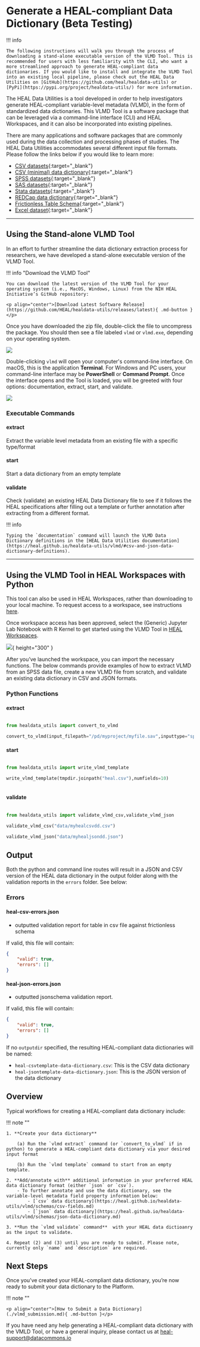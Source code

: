 # Generate a HEAL-compliant Data Dictionary (Beta Testing)

!!! info

    The following instructions will walk you through the process of downloading a stand-alone executable version of the VLMD Tool. This is recommended for users with less familiarity with the CLI, who want a more streamlined approach to generate HEAL-compliant data dictionaries. If you would like to install and integrate the VLMD Tool into an existing local pipeline, please check out the HEAL Data Utilities on [GitHub](https://github.com/heal/healdata-utils) or [PyPi](https://pypi.org/project/healdata-utils/) for more information.

The HEAL Data Utilities is a tool developed in order to help investigators generate HEAL-compliant variable-level metadata (VLMD), in the form of standardized data dictionaries. This VLMD Tool is a software package that can be leveraged via a command-line interface (CLI) and HEAL Workspaces, and it can also be incorporated into existing pipelines. 

There are many applications and software packages that are commonly used during the data collection and processing phases of studies. The HEAL Data Utilities accommodates several different input file formats. Please follow the links below if you would like to learn more:

- [CSV datasets](https://heal.github.io/healdata-utils/vlmd/extract/csvdata){:target="_blank"}
- [CSV (minimal) data dictionary](https://heal.github.io/healdata-utils/vlmd/extract/csvdd){:target="_blank"}
- [SPSS datasets](https://heal.github.io/healdata-utils/vlmd/extract/spss){:target="_blank"}
- [SAS datasets](https://heal.github.io/healdata-utils/vlmd/extract/sas){:target="_blank"}
- [Stata datasets](https://heal.github.io/healdata-utils/vlmd/extract/stata){:target="_blank"}
- [REDCap data dictionary](https://heal.github.io/healdata-utils/vlmd/extract/redcapcsv){:target="_blank"}
- [Frictionless Table Schema](https://heal.github.io/healdata-utils/vlmd/extract/frictionlessschema){:target="_blank"}
- [Excel dataset](https://heal.github.io/healdata-utils/vlmd/extract/exceldata){:target="_blank"}

---

## Using the Stand-alone VLMD Tool

In an effort to further streamline the data dictionary extraction process for researchers, we have developed a stand-alone executable version of the VLMD Tool. 

!!! info "Download the VLMD Tool"
   
    You can download the latest version of the VLMD Tool for your operating system (i.e., MacOS, Windows, Linux) from the NIH HEAL Initiative’s GitHub repository:

    <p align="center">[Download Latest Software Release](https://github.com/HEAL/healdata-utils/releases/latest){ .md-button }</p>

Once you have downloaded the zip file, double-click the file to uncompress the package. You should then see a file labeled `vlmd` or `vlmd.exe`, depending on your operating system.

![](../img/uncompress_vlmd_tool.gif)

Double-clicking `vlmd` will open your computer's command-line interface. On macOS, this is the application **Terminal**. For Windows and PC users, your command-line interface may be **PowerShell** or **Command Prompt**.  Once the interface opens and the Tool is loaded, you will be greeted with four options: documentation, extract, start, and validate. 

![](../img/vlmd_interface.gif)

### Executable Commands

#### extract  
Extract the variable level metadata from an existing file with a specific type/format

#### start  
Start a data dictionary from an empty template

#### validate  
Check (validate) an existing HEAL Data Dictionary file to see if it follows the HEAL specifications after filling out a template or further annotation after extracting from a different format.

!!! info

    Typing the `documentation` command will launch the VLMD Data Dictionary definitions in the [HEAL Data Utilities documentation](https://heal.github.io/healdata-utils/vlmd/#csv-and-json-data-dictionary-definitions).

---

## Using the VLMD Tool in HEAL Workspaces with Python

This tool can also be used in HEAL Workspaces, rather than downloading to your local machine. To request access to a workspace, see instructions [here](./heal_workspace_registration.md).

Once workspace access has been approved, select the (Generic) Jupyter Lab Notebook with R Kernel to get started using the VLMD Tool in [HEAL Workspaces](https://healdata.org/portal/workspace).  

![](../img/generic_workspace_image.png){ height="300" }

After you’ve launched the workspace, you can import the necessary functions. The below commands provide examples of how to extract VLMD from an SPSS data file, create a new VLMD file from scratch, and validate an existing data dictionary in CSV and JSON formats. 

### Python Functions

#### extract
```python

from healdata_utils import convert_to_vlmd

convert_to_vlmd(input_filepath="/pd/myproject/myfile.sav",inputtype="spss")

```
#### start
```python

from healdata_utils import write_vlmd_template

write_vlmd_template(tmpdir.joinpath("heal.csv"),numfields=10)
    
```
#### validate 
```python

from healdata_utils import validate_vlmd_csv,validate_vlmd_json

validate_vlmd_csv("data/myhealcsvdd.csv")

validate_vlmd_json("data/myhealjsondd.json")

```

## Output

Both the python and command line routes will result in a JSON and CSV version of the HEAL data dictionary in the output folder along with the validation reports in the `errors` folder. See below:

### Errors

#### heal-csv-errors.json

- outputted validation report for table in csv file against frictionless schema

If valid, this file will contain:
```json
{
    "valid": true,
    "errors": []
}
```
#### heal-json-errors.json  
- outputted jsonschema validation report.

If valid, this file will contain:
```json
{
    "valid": true,
    "errors": []
}
```

If no `outputdir` specified, the resulting HEAL-compliant data dictionaries will be named:

- `heal-csvtemplate-data-dictionary.csv`: This is the CSV data dictionary
- `heal-jsontemplate-data-dictionary.json`: This is the JSON version of the data dictionary

## Overview

Typical workflows for creating a HEAL-compliant data dictionary include:

!!! note ""

    1. **Create your data dictionary**

        (a) Run the `vlmd extract` command (or `convert_to_vlmd` if in python) to generate a HEAL-compliant data dictionary via your desired input format 

        (b) Run the `vlmd template` command to start from an empty template.

    2. **Add/annotate with** additional information in your preferred HEAL data dictionary format (either `json` or `csv`).
        - To further annotate and use the data dictionary, see the variable-level metadata field property information below:
            - [`csv` data dictionary](https://heal.github.io/healdata-utils/vlmd/schemas/csv-fields.md)
            - [`json` data dictionary](https://heal.github.io/healdata-utils/vlmd/schemas/json-data-dictionary.md)

    3. **Run the `vlmd validate` command**  with your HEAL data dictioanry as the input to validate.

    4. Repeat (2) and (3) until you are ready to submit. Please note, currently only `name` and `description` are required.



## Next Steps 

Once you’ve created your HEAL-compliant data dictionary, you’re now ready to submit your data dictionary to the Platform.

!!! note ""
    
    <p align="center">[How to Submit a Data Dictionary](./vlmd_submission.md){ .md-button }</p>

If you have need any help generating a HEAL-compliant data dictionary with the VMLD Tool, or have a general inquiry, please contact us at [heal-support@datacommons.io](mailto:heal-support@datacommons.io)

